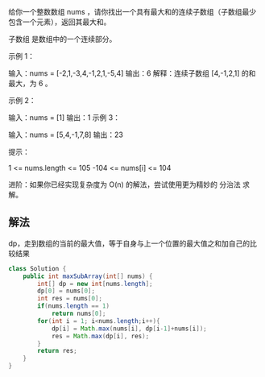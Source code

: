 给你一个整数数组 nums ，请你找出一个具有最大和的连续子数组（子数组最少包含一个元素），返回其最大和。

子数组 是数组中的一个连续部分。



示例 1：

输入：nums = [-2,1,-3,4,-1,2,1,-5,4]
输出：6
解释：连续子数组 [4,-1,2,1] 的和最大，为 6 。

示例 2：

输入：nums = [1]
输出：1
示例 3：

输入：nums = [5,4,-1,7,8]
输出：23


提示：

1 <= nums.length <= 105
-104 <= nums[i] <= 104


进阶：如果你已经实现复杂度为 O(n) 的解法，尝试使用更为精妙的 分治法 求解。

## 解法
dp，走到数组的当前的最大值，等于自身与上一个位置的最大值之和加自己的比较结果
```java
class Solution {
    public int maxSubArray(int[] nums) {
        int[] dp = new int[nums.length];
        dp[0] = nums[0];
        int res = nums[0];
        if(nums.length == 1)
            return nums[0];
        for(int i = 1; i<nums.length;i++){
            dp[i] = Math.max(nums[i], dp[i-1]+nums[i]);
            res = Math.max(dp[i], res);
        }
        return res;
    }
}
```